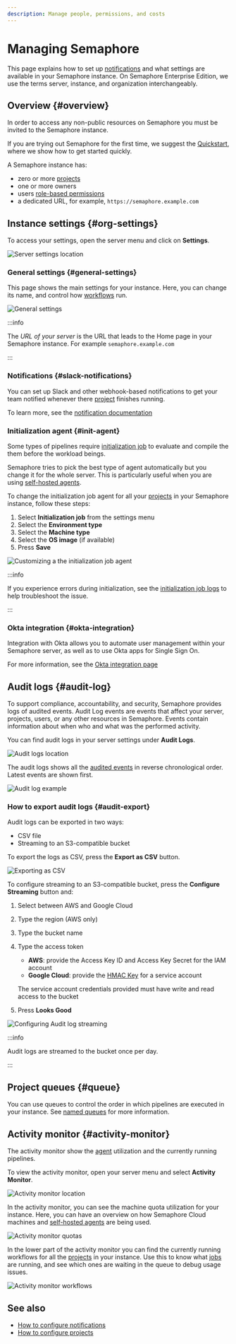 ```yaml
---
description: Manage people, permissions, and costs
---
```


# Managing Semaphore

This page explains how to set up [notifications](./notifications) and what settings are available in your Semaphore instance. On Semaphore Enterprise Edition, we use the terms server, instance, and organization interchangeably.

## Overview {#overview}

In order to access any non-public resources on Semaphore you must be invited to the Semaphore instance.

If you are trying out Semaphore for the first time, we suggest the [Quickstart](../getting-started/quickstart), where we show how to get started quickly.

A Semaphore instance has:

- zero or more [projects](./projects)
- one or more owners
- users [role-based permissions](./rbac)
- a dedicated URL, for example, `https://semaphore.example.com`

## Instance settings {#org-settings}

To access your settings, open the server menu and click on **Settings**.

![Server settings location](./img/org-settings-location.jpg)

### General settings {#general-settings}

This page shows the main settings for your instance. Here, you can change its name, and control how [workflows](./workflows) run.

![General settings](./img/organization-settings-general.jpg)

:::info

The *URL of your server* is the URL that leads to the Home page in your Semaphore instance. For example `semaphore.example.com`

:::

### Notifications {#slack-notifications}

You can set up Slack and other webhook-based notifications to get your team notified whenever there [project](./projects) finishes running.

To learn more, see the [notification documentation](./notifications.md)

### Initialization agent {#init-agent}

Some types of pipelines require [initialization job](./pipelines#init-job) to evaluate and compile the them before the workload beings.

Semaphore tries to pick the best type of agent automatically but you change it for the whole server. This is particularly useful when you are using [self-hosted agents](./self-hosted).

To change the initialization job agent for all your [projects](./projects) in your Semaphore instance, follow these steps:

<Steps>

1. Select **Initialization job** from the settings menu
2. Select the **Environment type**
3. Select the **Machine type**
4. Select the **OS image** (if available)
5. Press **Save**

  ![Customizing a the initialization job agent](./img/organization-settings-initialization.jpg)

</Steps>

:::info

If you experience errors during initialization, see the [initialization job logs](./pipelines#init-logs) to help troubleshoot the issue.

:::

### Okta integration {#okta-integration}

Integration with Okta allows you to automate user management within your Semaphore server, as well as to use Okta apps for Single Sign On.

For more information, see the [Okta integration page](./okta.md)

## Audit logs {#audit-log}

<VideoTutorial title="How to view audit logs" src="https://www.youtube.com/embed/o5yXSvjcz7s"/>

To support compliance, accountability, and security, Semaphore provides logs of audited events. Audit Log events are events that affect your server, projects, users, or any other resources in Semaphore. Events contain information about when who and what was the performed activity.

You can find audit logs in your server settings under **Audit Logs**.

![Audit logs location](./img/audit-log-location.jpg)

The audit logs shows all the [audited events](../reference/audit-events) in reverse chronological order. Latest events are shown first.

![Audit log example](./img/audit-logs-example.jpg)

### How to export audit logs {#audit-export}

Audit logs can be exported in two ways:

- CSV file
- Streaming to an S3-compatible bucket

To export the logs as CSV, press the **Export as CSV** button.

![Exporting as CSV](./img/audit-export-csv.jpg)

To configure streaming to an S3-compatible bucket, press the **Configure Streaming** button and:

<Steps>

1. Select between AWS and Google Cloud
2. Type the region (AWS only)
3. Type the bucket name
4. Type the access token

    - **AWS**: provide the Access Key ID and Access Key Secret for the IAM account
    - **Google Cloud**: provide the [HMAC Key](https://cloud.google.com/storage/docs/authentication/managing-hmackeys#command-line) for a service account

    The service account credentials provided must have write and read access to the bucket

5. Press **Looks Good**

  ![Configuring Audit log streaming](./img/audit-log-streaming.jpg)

</Steps>

:::info

Audit logs are streamed to the bucket once per day.

:::

## Project queues {#queue}

You can use queues to control the order in which pipelines are executed in your instance. See [named queues](./pipelines#named-queues) for more information.

## Activity monitor {#activity-monitor}

The activity monitor show the [agent](./pipelines#agents) utilization and the currently running pipelines.

To view the activity monitor, open your server menu and select **Activity Monitor**.

![Activity monitor location](./img/activity-monitor-location.jpg)

In the activity monitor, you can see the machine quota utilization for your instance. Here, you can have an overview on how Semaphore Cloud machines and [self-hosted agents](./self-hosted) are being used.

![Activity monitor quotas](./img/activity-monitor-quotas.jpg)

In the lower part of the activity monitor you can find the currently running workflows for all the [projects](./projects) in your instance. Use this to know what [jobs](./jobs) are running, and see which ones are waiting in the queue to debug usage issues.

![Activity monitor workflows](./img/activity-monitor-workflows.jpg)

## See also

- [How to configure notifications](./notifications)
- [How to configure projects](./projects)
